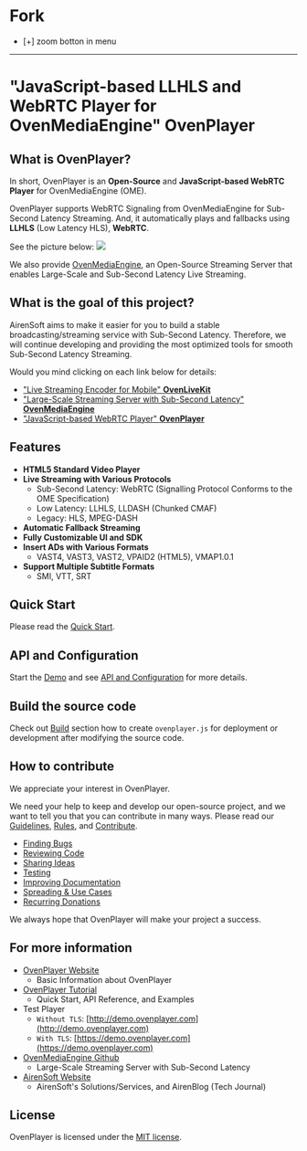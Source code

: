 # Fork

- [+] zoom botton in menu

***

# "JavaScript-based LLHLS and WebRTC Player for OvenMediaEngine" OvenPlayer


## What is OvenPlayer?

In short, OvenPlayer is an <b>Open-Source</b> and <b>JavaScript-based WebRTC Player</b> for OvenMediaEngine (OME).

OvenPlayer supports WebRTC Signaling from OvenMediaEngine for Sub-Second Latency Streaming. And, it automatically plays and fallbacks using <b>LLHLS</b> (Low Latency HLS), <b>WebRTC</b>.

See the picture below:
<img src="demo/assets/images/OP_LLHLS_220610.svg" style="max-width: 100%; height: auto;">

We also provide [OvenMediaEngine](https://github.com/AirenSoft/OvenMediaEngine), an Open-Source Streaming Server that enables Large-Scale and Sub-Second Latency Live Streaming.


## What is the goal of this project?

AirenSoft aims to make it easier for you to build a stable broadcasting/streaming service with Sub-Second Latency.
Therefore, we will continue developing and providing the most optimized tools for smooth Sub-Second Latency Streaming.

Would you mind clicking on each link below for details:
* ["Live Streaming Encoder for Mobile" <b>OvenLiveKit](https://www.ovenmediaengine.com/olk)</b>
* ["Large-Scale Streaming Server with Sub-Second Latency" <b>OvenMediaEngine](https://www.ovenmediaengine.com/ome)</b>
* ["JavaScript-based WebRTC Player" <b>OvenPlayer](https://www.ovenmediaengine.com/ovenplayer)</b>


## Features

* <b>HTML5 Standard Video Player</b>
* <b>Live Streaming with Various Protocols</b>
    * Sub-Second Latency: WebRTC (Signalling Protocol Conforms to the OME Specification)
    * Low Latency: LLHLS, LLDASH (Chunked CMAF)
    * Legacy: HLS, MPEG-DASH
* <b>Automatic Fallback Streaming</b>
* <b>Fully Customizable UI and SDK</b>
* <b>Insert ADs with Various Formats</b>
    * VAST4, VAST3, VAST2, VPAID2 (HTML5), VMAP1.0.1
* <b>Support Multiple Subtitle Formats</b>
    * SMI, VTT, SRT


## Quick Start

Please read the [Quick Start](https://airensoft.gitbook.io/ovenplayer/#quick-start).


## API and Configuration

Start the [Demo](https://demo.ovenplayer.com) and see [API and Configuration](https://airensoft.gitbook.io/ovenplayer/initialization) for more details.


## Build the source code

Check out [Build](https://airensoft.gitbook.io/ovenplayer/builds) section how to create `ovenplayer.js` for deployment or development after modifying the source code.


## How to contribute

We appreciate your interest in OvenPlayer.

We need your help to keep and develop our open-source project, and we want to tell you that you can contribute in many ways. Please read our [Guidelines](CONTRIBUTING.md), [Rules](CODE_OF_CONDUCT.md), and [Contribute](https://www.ovenmediaengine.com/contribute).

- [Finding Bugs](https://github.com/AirenSoft/OvenPlayer/blob/master/CONTRIBUTING.md#finding-bugs)
- [Reviewing Code](https://github.com/AirenSoft/OvenPlayer/blob/master/CONTRIBUTING.md#reviewing-code)
- [Sharing Ideas](https://github.com/AirenSoft/OvenPlayer/blob/master/CONTRIBUTING.md#sharing-ideas)
- [Testing](https://github.com/AirenSoft/OvenPlayer/blob/master/CONTRIBUTING.md#testing)
- [Improving Documentation](https://github.com/AirenSoft/OvenPlayer/blob/master/CONTRIBUTING.md#improving-documentation)
- [Spreading & Use Cases](https://github.com/AirenSoft/OvenPlayer/blob/master/CONTRIBUTING.md#spreading--use-cases)
- [Recurring Donations](https://github.com/AirenSoft/OvenPlayer/blob/master/CONTRIBUTING.md#recurring-donations)

We always hope that OvenPlayer will make your project a success.

## For more information

* [OvenPlayer Website](https://www.ovenmediaengine.com/ovenplayer) 
  * Basic Information about OvenPlayer
* [OvenPlayer Tutorial](https://airensoft.gitbook.io/ovenplayer/)
  * Quick Start, API Reference, and Examples
* Test Player
  * `Without TLS`: [http://demo.ovenplayer.com](http://demo.ovenplayer.com)
  * `With TLS`: [https://demo.ovenplayer.com](https://demo.ovenplayer.com)
* [OvenMediaEngine Github](https://github.com/AirenSoft/OvenMediaEngine)
  * Large-Scale Streaming Server with Sub-Second Latency
* [AirenSoft Website](https://www.airensoft.com/)
  * AirenSoft's Solutions/Services, and AirenBlog (Tech Journal)


## License

OvenPlayer is licensed under the [MIT license](LICENSE).
